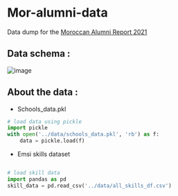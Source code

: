 # Mor-alumni-data
Data dump for the [Moroccan Alumni Report 2021](https://moroccan-alumni.vercel.app/)

## Data schema :
![image](https://user-images.githubusercontent.com/56308112/163890419-134ab912-de2a-46f6-8d3c-9bfd18db82a0.png)

## About the data :
- Schools_data.pkl

```python
# load data using pickle 
import pickle
with open('../data/schools_data.pkl', 'rb') as f:
    data = pickle.load(f)
```
- Emsi skills dataset

```python

# load skill data
import pandas as pd
skill_data = pd.read_csv('../data/all_skills_df.csv')
```


